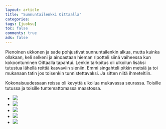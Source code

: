 ```yaml
--- 
layout: article 
title: "Sunnuntailenkki Oittaalla" 
categories: 
tags: [juoksu]
toc: false 
comments: true 
ads: false 
--- 
```


Pienoinen ukkonen ja sade pohjustivat sunnuntailenkin alkua, mutta
kuinka ollakaan, keli selkeni ja ainoastaan hieman ripotteli siinä
vaiheessa kun kokoontuminen Oittaalla tapahtui. Lenkin tarkoitus oli
ulkoilun lisäksi tutustua lähellä reittiä kasvaviin sieniin. Emmi
singahteli pitkin metsiä ja toi mukanaan tatin jos toisenkin
tunnistettavaksi. Ja sitten niitä ihmeteltiin.

Kokonaisuudessaan reissu oli kevyttä ulkoilua mukavassa seurassa.
Toisille tutussa ja toisille tuntemattomassa maastossa.

<div class="image-gallery">

-   [![](/Media/Default/ImageGalleries/sunnuntailenkki-oittaalla/Thumbnails/Kaarinan%20pyöräily%20001.jpg)](/Media/Default/ImageGalleries/sunnuntailenkki-oittaalla/Kaarinan%20pyöräily%20001.jpg)
-   [![](/Media/Default/ImageGalleries/sunnuntailenkki-oittaalla/Thumbnails/Kaarinan%20pyöräily%20002.jpg)](/Media/Default/ImageGalleries/sunnuntailenkki-oittaalla/Kaarinan%20pyöräily%20002.jpg)
-   [![](/Media/Default/ImageGalleries/sunnuntailenkki-oittaalla/Thumbnails/Kaarinan%20pyöräily%20003.jpg)](/Media/Default/ImageGalleries/sunnuntailenkki-oittaalla/Kaarinan%20pyöräily%20003.jpg)
-   [![](/Media/Default/ImageGalleries/sunnuntailenkki-oittaalla/Thumbnails/Kaarinan%20pyöräily%20004.jpg)](/Media/Default/ImageGalleries/sunnuntailenkki-oittaalla/Kaarinan%20pyöräily%20004.jpg)
-   [![](/Media/Default/ImageGalleries/sunnuntailenkki-oittaalla/Thumbnails/Kaarinan%20pyöräily%20005.jpg)](/Media/Default/ImageGalleries/sunnuntailenkki-oittaalla/Kaarinan%20pyöräily%20005.jpg)

</div>
